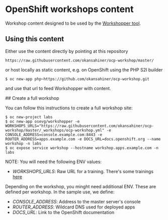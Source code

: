 # OpenShift workshops content

Workshop content designed to be used by the [Workshopper tool](https://github.com/osevg/workshopper).

## Using this content

Either use the content directly by pointing at this repository

```
https://raw.githubusercontent.com/okansahiner/ocp-workshop/master/
```

or host locally as static content, e.g. on OpenShift using the PHP S2I builder

```
$ oc new-app php~https://github.com/okansahiner/ocp-workshop.git
```

and use that url to feed Workshopper with content.


## Create a full workshop

You can follow this instructions to create a full workshop site:

```
$ oc new-project labs
$ oc new-app osevg/workshopper -e WORKSHOPS_URLS="https://raw.githubusercontent.com/okansahiner/ocp-workshop/master/_workshops/ocp-workshop.yml" -e CONSOLE_ADDRESS=console.example.com:8443 -e ROUTER_ADDRESS=apps.example.com -e DOCS_URL=docs.openshift.org --name workshop -n labs
$ oc expose service workshop --hostname workshop.apps.example.com -n labs
```

NOTE: You will need the following ENV values:

* *WORKSHOPS_URLS*: Raw URL for a training. There's some trainings [here](https://github.com/okansahiner/ocp-workshop/tree/master/_workshops)

Depending on the workshop, you minght need additional ENV. These are defined per workshop. In the sample use, we define:
* *CONSOLE_ADDRESS*: Address to the master server's console
* *ROUTER_ADDRESS*: Wildcard DNS used for deployed apps
* *DOCS_URL*: Link to the OpenShift documentation
